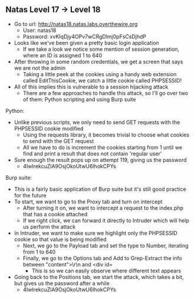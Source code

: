 ## Natas Level 17 → Level 18
- Go to url: http://natas18.natas.labs.overthewire.org
    - User: natas18
    - Password: xvKIqDjy4OPv7wCRgDlmj0pFsCsDjhdP
- Looks like we've been given a pretty basic login application
    - If we take a look we notice some mention of session generation, where an ID is assigned 1 to 640
- After throwing in some random credentials, we get a screen that says we are not the admin
    - Taking a little peek at the cookies using a handy web extension called EditThisCookie, we catch a little cookie called PHPSESSID!
- All of this implies this is vulnerable to a session hijacking attack
    - There are a few approaches to handle this attack, so I'll go over two of them: Python scripting and using Burp suite

Python:
- Unlike previous scripts, we only need to send GET requests with the PHPSESSID cookie modified
    - Using the requests library, it becomes trivial to choose what cookies to send with the GET request
    - All we have to do is increment the cookies starting from 1 until we find and print a result that does not contain 'regular user'
- Sure enough the result pops up on attempt 119, giving us the password
    - 4IwIrekcuZlA9OsjOkoUtwU6lhokCPYs

Burp suite:
- This is a fairly basic application of Burp suite but it's still good practice for the future
- To start, we want to go to the Proxy tab and turn on intercept
    - After turning it on, we want to intercept a request to the index.php that has a cookie attached
    - If we right click, we can forward it directly to Intruder which will help us perform the attack
- In Intruder, we want to make sure we highlight only the PHPSESSID cookie so that value is being modified
    - Next, we go to the Payload tab and set the type to Number, iterating from 1 to 640
    - Finally, we go to the Options tab and Add to Grep-Extract the info between "content">\r\n and <div id=
        - This is so we can easily observe where different text appears
- Going back to the Positions tab, we start the attack, which takes a bit, but gives us the password after a while
    - 4IwIrekcuZlA9OsjOkoUtwU6lhokCPYs